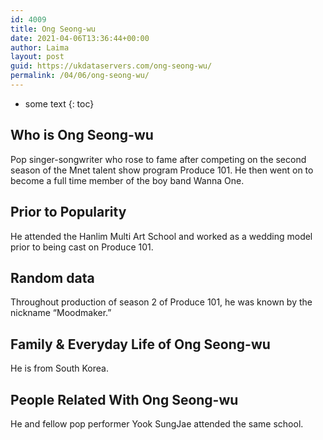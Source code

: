 ```yaml
---
id: 4009
title: Ong Seong-wu
date: 2021-04-06T13:36:44+00:00
author: Laima
layout: post
guid: https://ukdataservers.com/ong-seong-wu/
permalink: /04/06/ong-seong-wu/
---
```


* some text
{: toc}


## Who is Ong Seong-wu
                  
                  
                  
Pop singer-songwriter who rose to fame after competing on the second season of the Mnet talent show program Produce 101. He then went on to become a full time member of the boy band Wanna One.
                  
              
            
              
            
                
                
                
## Prior to Popularity
                  
                  
                  
He attended the Hanlim Multi Art School and worked as a wedding model prior to being cast on Produce 101.
                  
              
            
              
            
                
                
                
## Random data
                  
                  
                  
Throughout production of season 2 of Produce 101, he was known by the nickname &#8220;Moodmaker.&#8221;
                  
              
            
              
            
                
                
                
## Family & Everyday Life of Ong Seong-wu
                  
                  
                  
He is from South Korea.
                  
              
            
              
            
                
                
                
## People Related With Ong Seong-wu
                  
                  
                  
He and fellow pop performer Yook SungJae attended the same school. 
                  
              
            
              
            
                
              
            
              
              
            
            
              
            
          
          
          